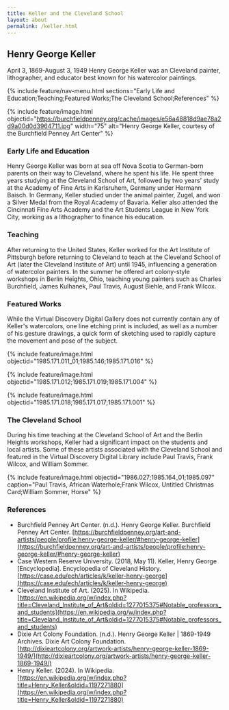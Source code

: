 ```yaml
---
title: Keller and the Cleveland School
layout: about
permalink: /keller.html
---
```


## Henry George Keller
April 3, 1869-August 3, 1949
Henry George Keller was an Cleveland painter, lithographer, and educator best known for his watercolor paintings.

{% include feature/nav-menu.html sections="Early Life and Education;Teaching;Featured Works;The Cleveland School;References" %}

{% include feature/image.html objectid="https://burchfieldpenney.org/cache/images/e56a48818d9ae78a2d9a00d0d3964711.jpg" width="75" alt="Henry George Keller, courtesy of the Burchfield Penney Art Center" %}

### Early Life and Education
Henry George Keller was born at sea off Nova Scotia to German-born parents on their way to Cleveland, where he spent his life. He spent three years studying at the Cleveland School of Art, followed by two years’ study at the Academy of Fine Arts in Karlsruhem, Germany under Hermann Baisch. In Germany, Keller studied under the animal painter, Zugel, and won a Silver Medal from the Royal Academy of Bavaria. Keller also attended the Cincinnati Fine Arts Academy and the Art Students League in New York City, working as a lithographer to finance his education.  

### Teaching 
After returning to the United States, Keller worked for the Art Institute of Pittsburgh before returning to Cleveland to teach at the Cleveland School of Art (later the Cleveland Institute of Art) until 1945, influencing a generation of watercolor painters. In the summer he offered art colony-style workshops in Berlin Heights, Ohio, teaching young painters such as Charles Burchfield, James Kulhanek, Paul Travis, August Biehle, and Frank Wilcox. 

### Featured Works
While the Virtual Discovery Digital Gallery does not currently contain any of Keller's watercolors, one line etching print is included, as well as a number of his gesture drawings, a quick form of sketching used to rapidly capture the movement and pose of the subject.

{% include feature/image.html objectid="1985.171.011_01;1985.146;1985.171.016" %}

{% include feature/image.html objectid="1985.171.012;1985.171.019;1985.171.004" %}

{% include feature/image.html objectid="1985.171.018;1985.171.017;1985.171.001" %}

### The Cleveland School
During his time teaching at the Cleveland School of Art and the Berlin Heights workshops, Keller had a significant impact on the students and local artists. Some of these artists associated with the Cleveland School and featured in the Virtual Discovery Digital Library include Paul Travis, Frank Wilcox, and William Sommer.

{% include feature/image.html objectid="1986.027;1985.164_01;1985.097" caption="Paul Travis, African Waterhole;Frank Wilcox, Untitled Christmas Card;William Sommer, Horse" %}

### References

- Burchfield Penney Art Center. (n.d.). Henry George Keller. Burchfield Penney Art Center. [https://burchfieldpenney.org/art-and-artists/people/profile:henry-george-keller/#henry-george-keller](https://burchfieldpenney.org/art-and-artists/people/profile:henry-george-keller/#henry-george-keller)
- Case Western Reserve University. (2018, May 11). Keller, Henry George [Encyclopedia]. Encyclopedia of Cleveland History. [https://case.edu/ech/articles/k/keller-henry-george](https://case.edu/ech/articles/k/keller-henry-george)
- Cleveland Institute of Art. (2025). In Wikipedia. [https://en.wikipedia.org/w/index.php?title=Cleveland_Institute_of_Art&oldid=1277015375#Notable_professors_and_students](https://en.wikipedia.org/w/index.php?title=Cleveland_Institute_of_Art&oldid=1277015375#Notable_professors_and_students)
- Dixie Art Colony Foundation. (n.d.). Henry George Keller | 1869-1949 Archives. Dixie Art Colony Foundation. [http://dixieartcolony.org/artwork-artists/henry-george-keller-1869-1949/](http://dixieartcolony.org/artwork-artists/henry-george-keller-1869-1949/)
- Henry Keller. (2024). In Wikipedia. [https://en.wikipedia.org/w/index.php?title=Henry_Keller&oldid=1197271880](https://en.wikipedia.org/w/index.php?title=Henry_Keller&oldid=1197271880)
